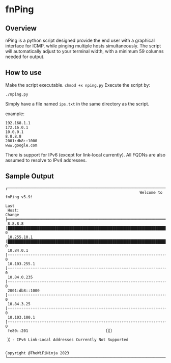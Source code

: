 # fnPing

## Overview

nPing is a python script designed provide the end user with a graphical interface for ICMP, while pinging multiple hosts simultaneously. The script will automatically adjust to your terminal width, with a minimum 59 columns needed for output. 

## How to use

Make the script executable. `chmod +x nping.py`
Execute the script by: 
```
./nping.py
```

Simply have a file named `ips.txt` in the same directory as the script. 

example:
```
192.168.1.1
172.16.0.1
10.0.0.1
8.8.8.8
2001:db8::1000
www.google.com
```

There is support for IPv6 (except for link-local currently).
All FQDNs are also assumed to resolve to IPv4 addresses.

## Sample Output

``` 
┌────────────────────────────────────────────────────────────────────────────────────────────────────────────────────────────────────────────┐
                                                           Welcome to fnPing v5.9!
                                                                                                                                   Last
 Host:                                                                                                                             Change
╞═════════════════════════════════════════════════════════════════════════════════════════════════════════════════════════════════╪══════════╡
 8.8.8.8                                    [████████████████████████████████████████████████████████████████████████████████████] 0
 10.255.10.1                                [████████████████████████████████████████████████████████████████████████████████████] 0
 10.84.0.1                                  [◦◦◦◦◦◦◦◦◦◦◦◦◦◦◦◦◦◦◦◦◦◦◦◦◦◦◦◦◦◦◦◦◦◦◦◦◦◦◦◦◦◦◦◦◦◦◦◦◦◦◦◦◦◦◦◦◦◦◦◦◦◦◦◦◦◦◦◦◦◦◦◦◦◦◦◦◦◦◦◦◦◦◦◦] 0
 10.103.255.1                               [◦◦◦◦◦◦◦◦◦◦◦◦◦◦◦◦◦◦◦◦◦◦◦◦◦◦◦◦◦◦◦◦◦◦◦◦◦◦◦◦◦◦◦◦◦◦◦◦◦◦◦◦◦◦◦◦◦◦◦◦◦◦◦◦◦◦◦◦◦◦◦◦◦◦◦◦◦◦◦◦◦◦◦◦] 0
 10.84.0.235                                [◦◦◦◦◦◦◦◦◦◦◦◦◦◦◦◦◦◦◦◦◦◦◦◦◦◦◦◦◦◦◦◦◦◦◦◦◦◦◦◦◦◦◦◦◦◦◦◦◦◦◦◦◦◦◦◦◦◦◦◦◦◦◦◦◦◦◦◦◦◦◦◦◦◦◦◦◦◦◦◦◦◦◦◦] 0
 2001:db8::1000                             [◦◦◦◦◦◦◦◦◦◦◦◦◦◦◦◦◦◦◦◦◦◦◦◦◦◦◦◦◦◦◦◦◦◦◦◦◦◦◦◦◦◦◦◦◦◦◦◦◦◦◦◦◦◦◦◦◦◦◦◦◦◦◦◦◦◦◦◦◦◦◦◦◦◦◦◦◦◦◦◦◦◦◦◦] 0
 10.84.3.25                                 [◦◦◦◦◦◦◦◦◦◦◦◦◦◦◦◦◦◦◦◦◦◦◦◦◦◦◦◦◦◦◦◦◦◦◦◦◦◦◦◦◦◦◦◦◦◦◦◦◦◦◦◦◦◦◦◦◦◦◦◦◦◦◦◦◦◦◦◦◦◦◦◦◦◦◦◦◦◦◦◦◦◦◦◦] 0
 10.103.100.1                               [◦◦◦◦◦◦◦◦◦◦◦◦◦◦◦◦◦◦◦◦◦◦◦◦◦◦◦◦◦◦◦◦◦◦◦◦◦◦◦◦◦◦◦◦◦◦◦◦◦◦◦◦◦◦◦◦◦◦◦◦◦◦◦◦◦◦◦◦◦◦◦◦◦◦◦◦◦◦◦◦◦◦◦◦] 0
 fe80::201                                  [╳]

 ╳ - IPv6 Link-Local Addresses Currently Not Supported

                                                                                                                Copyright @TheWiFiNinja 2023
└────────────────────────────────────────────────────────────────────────────────────────────────────────────────────────────────────────────┘
```
